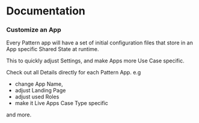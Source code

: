 # Documentation 
### Customize an App
Every Pattern app will have a set of initial configuration files that store in an App specific Shared State at runtime.

This to quickly adjust Settings, and make Apps more Use Case specific.

Check out all Details directly for each Pattern App. e.g

- change App Name, 
- adjust Landing Page
- adjust used Roles
- make it Live Apps Case Type specific 

and more.
